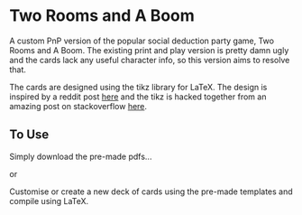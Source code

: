 Two Rooms and A Boom
====================


 A custom PnP version of the popular social deduction party game, Two Rooms and A Boom. The existing print and play version is pretty damn ugly and the cards lack any useful character info, so this version aims to resolve that.

 The cards are designed using the tikz library for LaTeX. 
 The design is inspired by a reddit post [here](https://www.reddit.com/r/boardgames/comments/2ma7c2/two_rooms_and_a_boom_print_and_play/) and the tikz is hacked together from an amazing post on stackoverflow [here](https://tex.stackexchange.com/a/185830).


To Use
------

Simply download the pre-made pdfs...

or

Customise or create a new deck of cards using the pre-made templates and compile using LaTeX.
